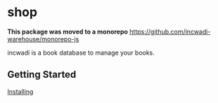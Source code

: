 # shop

**This package was moved to a monorepo** <https://github.com/incwadi-warehouse/monorepo-js>

incwadi is a book database to manage your books.

## Getting Started

[Installing](https://github.com/incwadi-warehouse/docu)
